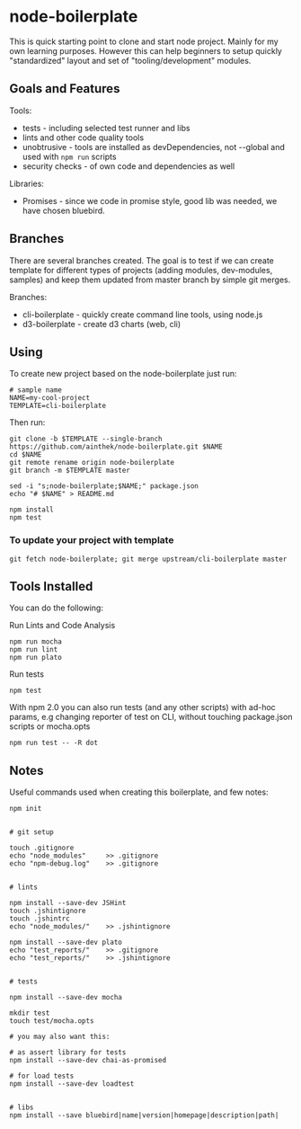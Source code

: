 # node-boilerplate

This is quick starting point to clone and start node project. Mainly for my own learning purposes. 
However this can help beginners to setup quickly "standardized" layout and set of "tooling/development" modules.

## Goals and Features 


Tools:

- tests - including selected test runner and libs 
- lints and other code quality tools
- unobtrusive - tools are installed as devDependencies, not --global and used with `npm run` scripts
- security checks - of own code and dependencies as well

Libraries:

- Promises - since we code in promise style, good lib was needed, we have chosen bluebird.

## Branches

There are several branches created. The goal is to test if we can
create template for different types of projects (adding modules, dev-modules, samples)
and keep them updated from master branch by simple git merges.

Branches:

- cli-boilerplate - quickly create command line tools, using node.js
- d3-boilerplate - create d3 charts (web, cli)


## Using

To create new project based on the node-boilerplate just run:

	# sample name
	NAME=my-cool-project
	TEMPLATE=cli-boilerplate

Then run:

	git clone -b $TEMPLATE --single-branch https://github.com/ainthek/node-boilerplate.git $NAME
	cd $NAME
	git remote rename origin node-boilerplate
	git branch -m $TEMPLATE master

	sed -i "s;node-boilerplate;$NAME;" package.json
	echo "# $NAME" > README.md

	npm install
	npm test


### To update your project with template

	git fetch node-boilerplate; git merge upstream/cli-boilerplate master

## Tools Installed

You can do the following:

Run Lints and Code Analysis 

	npm run mocha
	npm run lint
	npm run plato


Run tests

	npm test


With npm 2.0 you can also run tests (and any other scripts) 
with ad-hoc params, e.g changing reporter of test on CLI, 
without touching package.json scripts or mocha.opts

	npm run test -- -R dot


## Notes 

Useful commands used when creating this boilerplate, and few notes:

	npm init
	

	# git setup

	touch .gitignore
	echo "node_modules" 	>> .gitignore
	echo "npm-debug.log" 	>> .gitignore


	# lints

	npm install --save-dev JSHint
	touch .jshintignore
	touch .jshintrc
	echo "node_modules/" 	>> .jshintignore

	npm install --save-dev plato
	echo "test_reports/" 	>> .gitignore
	echo "test_reports/" 	>> .jshintignore


	# tests

	npm install --save-dev mocha

	mkdir test
	touch test/mocha.opts

	# you may also want this:

	# as assert library for tests
	npm install --save-dev chai-as-promised

	# for load tests
	npm install --save-dev loadtest


	# libs
	npm install --save bluebird|name|version|homepage|description|path|




